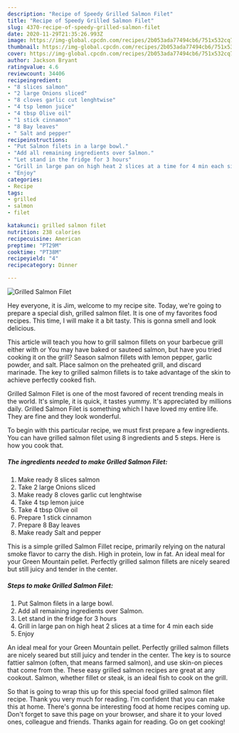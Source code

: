 ```yaml
---
description: "Recipe of Speedy Grilled Salmon Filet"
title: "Recipe of Speedy Grilled Salmon Filet"
slug: 4370-recipe-of-speedy-grilled-salmon-filet
date: 2020-11-29T21:35:26.993Z
image: https://img-global.cpcdn.com/recipes/2b053ada77494cb6/751x532cq70/grilled-salmon-filet-recipe-main-photo.jpg
thumbnail: https://img-global.cpcdn.com/recipes/2b053ada77494cb6/751x532cq70/grilled-salmon-filet-recipe-main-photo.jpg
cover: https://img-global.cpcdn.com/recipes/2b053ada77494cb6/751x532cq70/grilled-salmon-filet-recipe-main-photo.jpg
author: Jackson Bryant
ratingvalue: 4.6
reviewcount: 34406
recipeingredient:
- "8 slices salmon"
- "2 large Onions sliced"
- "8 cloves garlic cut lenghtwise"
- "4 tsp lemon juice"
- "4 tbsp Olive oil"
- "1 stick cinnamon"
- "8 Bay leaves"
- " Salt and pepper"
recipeinstructions:
- "Put Salmon filets in a large bowl."
- "Add all remaining ingredients over Salmon."
- "Let stand in the fridge for 3 hours"
- "Grill in large pan on high heat 2 slices at a time for 4 min each side"
- "Enjoy"
categories:
- Recipe
tags:
- grilled
- salmon
- filet

katakunci: grilled salmon filet 
nutrition: 238 calories
recipecuisine: American
preptime: "PT29M"
cooktime: "PT38M"
recipeyield: "4"
recipecategory: Dinner

---
```



![Grilled Salmon Filet](https://img-global.cpcdn.com/recipes/2b053ada77494cb6/751x532cq70/grilled-salmon-filet-recipe-main-photo.jpg)

Hey everyone, it is Jim, welcome to my recipe site. Today, we're going to prepare a special dish, grilled salmon filet. It is one of my favorites food recipes. This time, I will make it a bit tasty. This is gonna smell and look delicious.

This article will teach you how to grill salmon fillets on your barbecue grill either with or You may have baked or sauteed salmon, but have you tried cooking it on the grill? Season salmon fillets with lemon pepper, garlic powder, and salt. Place salmon on the preheated grill, and discard marinade. The key to grilled salmon fillets is to take advantage of the skin to achieve perfectly cooked fish.

Grilled Salmon Filet is one of the most favored of recent trending meals in the world. It's simple, it is quick, it tastes yummy. It's appreciated by millions daily. Grilled Salmon Filet is something which I have loved my entire life. They are fine and they look wonderful.


To begin with this particular recipe, we must first prepare a few ingredients. You can have grilled salmon filet using 8 ingredients and 5 steps. Here is how you cook that.

<!--inarticleads1-->

##### The ingredients needed to make Grilled Salmon Filet:

1. Make ready 8 slices salmon
1. Take 2 large Onions sliced
1. Make ready 8 cloves garlic cut lenghtwise
1. Take 4 tsp lemon juice
1. Take 4 tbsp Olive oil
1. Prepare 1 stick cinnamon
1. Prepare 8 Bay leaves
1. Make ready  Salt and pepper


This is a simple grilled Salmon Fillet recipe, primarily relying on the natural smoke flavor to carry the dish. High in protein, low in fat. An ideal meal for your Green Mountain pellet. Perfectly grilled salmon fillets are nicely seared but still juicy and tender in the center. 

<!--inarticleads2-->

##### Steps to make Grilled Salmon Filet:

1. Put Salmon filets in a large bowl.
1. Add all remaining ingredients over Salmon.
1. Let stand in the fridge for 3 hours
1. Grill in large pan on high heat 2 slices at a time for 4 min each side
1. Enjoy


An ideal meal for your Green Mountain pellet. Perfectly grilled salmon fillets are nicely seared but still juicy and tender in the center. The key is to source fattier salmon (often, that means farmed salmon), and use skin-on pieces that come from the. These easy grilled salmon recipes are great at any cookout. Salmon, whether fillet or steak, is an ideal fish to cook on the grill. 

So that is going to wrap this up for this special food grilled salmon filet recipe. Thank you very much for reading. I'm confident that you can make this at home. There's gonna be interesting food at home recipes coming up. Don't forget to save this page on your browser, and share it to your loved ones, colleague and friends. Thanks again for reading. Go on get cooking!
